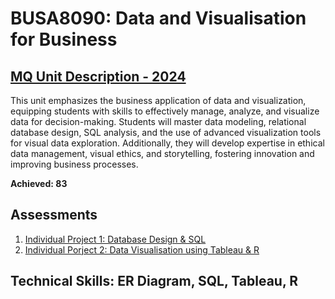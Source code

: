 # BUSA8090: Data and Visualisation for Business
## [MQ Unit Description - 2024](https://coursehandbook.mq.edu.au/2024/units/busa8090?year=2024)
This unit emphasizes the business application of data and visualization, equipping students with skills to effectively manage, analyze, and visualize data for decision-making. Students will master data modeling, relational database design, SQL analysis, and the use of advanced visualization tools for visual data exploration. Additionally, they will develop expertise in ethical data management, visual ethics, and storytelling, fostering innovation and improving business processes.

**Achieved: 83**

## Assessments
1. [Individual Project 1: Database Design & SQL](https://github.com/audreyngnn/Master-of-Business-Analytics/tree/main/Technical%20Programming/BUSA8090/DataVisualisation_Tableau)
2. [Individual Porject 2: Data Visualisation using Tableau & R](https://github.com/audreyngnn/Master-of-Business-Analytics/tree/main/Technical%20Programming/BUSA8090/ERD%26SQL)

## Technical Skills: ER Diagram, SQL, Tableau, R
